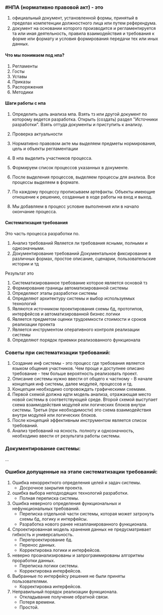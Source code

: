 ### #НПА (нормативно правовой акт) - это 
1. официальный документ, установленной формы, принятый в пределах компетенции должностного лица или путем референдума.
2. документ на основании которого производится и регламентируется та или иная деятельность, правила взаимодействия и требования к форме или формату и условия формирования передачи тех или иных данных.  

#### Что мы понимаем под нпа? 
 1. Регламенты 
 2. Госты 
 3. Уставы 
 4. Приказы 
 5. Распоряжения 
 6. Методики 

#### Шаги работы с нпа
1. Определить цель анализа мпа.
	Взять тз или другой документ по которому ведется разработка.
	Открыть (создать) раздел "Источники разработки". 
	Взять оттуда документы и приступить к анализу. 
	
2. Проверка актуальности 
	
3. Нормативно правовом акте мы выделяем предметы нормирования, цель и объекты регламентации 
	
4. В нпа выделить участников процесса.
	
5. Формируем список процессов указанных в документе. 
	
6. После выделения процессов, выделяем процессы для анализа.
	Все процессы выделяем в формате.
	
7. По каждому процессу прописываем артефакты. 
	Объекты имеющие отношение к решению, созданные в ходе работы на вход и выход.
	
8. Мы добавляем в процесс условие выполнения или в начало окончание процесса. 

#### Систематизация требования
Это часть процесса разработки по. 

1. Анализ требований 
	Является ли требования ясными, полными и однозначными.
2. Документирование требований
	Документальное фиксирование в различных формах, простое описание, сценарии, пользовательские истории и тд

Результат это 
1. Систематизированное требование которое является основой тз
2. Формирование границы автоматизированной системы
3. Определяют этапы разработки системы 
4. Определяют архитектуру системы и выбор используемых технологий
5. Являются источником проектирования схемы бд, прототипов, интерфейсов и автоматизированной бизнес логики
6. Является предметом оценки трудоемкости стоимости и сроков реализации проекта
7. Является инструментом оперативного контроля реализации системы 
8. Определяют порядок приемки реализованного функционала 

### Советы при систематизации требований:
1. Создание инф системы - это процесс где требования является языком общения участников. Чем проще и доступнее описано требование - тем больше вероятность реализовать проект.
2. Описание системы нужно ввести от общего к частному - В начале концепция инф системы, далее модулей, процессов и тд. 
3. Концепции необходимо сопровождать графическими схемами.
4. Первой схемой должна идти модель анализа, отражающая место новой системы в соответствующей среде. Второй схемой выступает схема взаимодействия модулей или логических блоков внутри системы. Третья (при необходимости) это схема взаимодействия внутри модулей или логических блоков.
5. После концепций эффективным инструментом является список требований.
6. Анализ требований на ясность. полноту и однозначность, необходимо ввести от результата работы системы.
### Документирование системы:
...

### Ошибки допущенные на этапе систематизации требований:
1. Ошибка некорректного определения целей и задач системы.
	-  Досрочное закрытия проекта.
2. ошибка выбора неподходящих технологий разработки.
	- Полная переписка системы.
3. Ошибка неверного определения функциональных и нефункциональных требований.
	- Переписка отдельной части системы, которая может затронуть схемы бд, логику и интерфейсы.
	- Разработка нового ранее незапланированного функционала.
4. Спроектированная модель хранения данных не предусматривает гибкость и универсальность. 
	- Перепроектирование бд.
	- Перенос данных.
	- Корректировка логики и интерфейсов.
5. неверно проанализированы и запрограммированы алгоритмы проработки данных.
	- Переписка логики системы.
	- Корректировка интерфейсов. 
6. Выбранные по интерфейсу решения не были приняты пользователями.
	- Корректировка интерфейсов. 
7. Неправильный порядок реализации функционала. 
	- Откладывание получение обратной связи.
	- Потеря времени.
	- Простой.